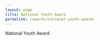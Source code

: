 ```yaml
---
layout: page
title: National Youth Award
permalink: /awards/national-youth-award/
---
```


National Youth Award
